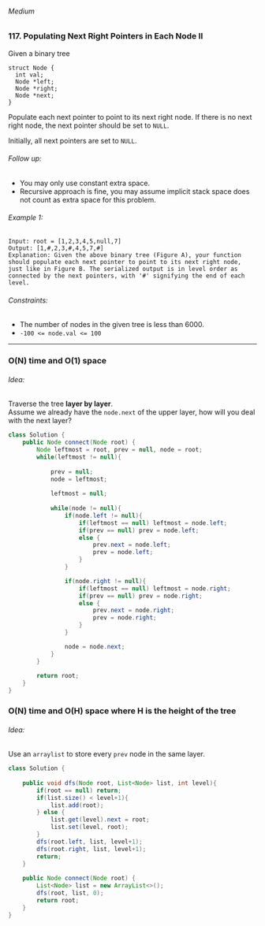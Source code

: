 ###### Medium
### 117. Populating Next Right Pointers in Each Node II

Given a binary tree
```
struct Node {
  int val;
  Node *left;
  Node *right;
  Node *next;
}
```
Populate each next pointer to point to its next right node. If there is no next right node, the next pointer should be set to `NULL`.  

Initially, all next pointers are set to `NULL`.  

###### Follow up:
- You may only use constant extra space.
- Recursive approach is fine, you may assume implicit stack space does not count as extra space for this problem.
 
###### Example 1:
```
Input: root = [1,2,3,4,5,null,7]
Output: [1,#,2,3,#,4,5,7,#]
Explanation: Given the above binary tree (Figure A), your function should populate each next pointer to point to its next right node, just like in Figure B. The serialized output is in level order as connected by the next pointers, with '#' signifying the end of each level.
```

###### Constraints:
- The number of nodes in the given tree is less than 6000.
- `-100 <= node.val <= 100`

***

### O(N) time and O(1) space

###### Idea:
Traverse the tree **layer by layer**.  
Assume we already have the `node.next` of the upper layer, how will you deal with the next layer?  

```java
class Solution {
    public Node connect(Node root) {
        Node leftmost = root, prev = null, node = root;
        while(leftmost != null){
            
            prev = null;
            node = leftmost;
            
            leftmost = null;
            
            while(node != null){
                if(node.left != null){
                    if(leftmost == null) leftmost = node.left;
                    if(prev == null) prev = node.left;
                    else {
                        prev.next = node.left;
                        prev = node.left;
                    }
                }

                if(node.right != null){
                    if(leftmost == null) leftmost = node.right;
                    if(prev == null) prev = node.right;
                    else {
                        prev.next = node.right;
                        prev = node.right;
                    }
                }

                node = node.next;
            }
        }
        
        return root;
    }
}
```

### O(N) time and O(H) space where H is the height of the tree

###### Idea:
Use an `arraylist` to store every `prev` node in the same layer.  

```java
class Solution {
    
    public void dfs(Node root, List<Node> list, int level){
        if(root == null) return;
        if(list.size() < level+1){
            list.add(root);
        } else {
            list.get(level).next = root;
            list.set(level, root);
        }
        dfs(root.left, list, level+1);
        dfs(root.right, list, level+1);
        return;
    }
    
    public Node connect(Node root) {
        List<Node> list = new ArrayList<>();
        dfs(root, list, 0);
        return root;
    }
}
```
